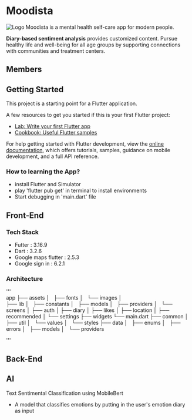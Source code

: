 # Moodista
![Logo]('assets/images/loading_logo.png')
Moodista is a mental health self-care app for modern people.

 **Diary-based sentiment analysis** provides customized content.
Pursue healthy life and well-being for all age groups by supporting connections with communities and treatment centers.

## Members

## Getting Started

This project is a starting point for a Flutter application.

A few resources to get you started if this is your first Flutter project:

- [Lab: Write your first Flutter app](https://docs.flutter.dev/get-started/codelab)
- [Cookbook: Useful Flutter samples](https://docs.flutter.dev/cookbook)

For help getting started with Flutter development, view the
[online documentation](https://docs.flutter.dev/), which offers tutorials,
samples, guidance on mobile development, and a full API reference.

### How to learning the App?
- install Flutter and Simulator
- play 'flutter pub get' in terminal to install environments
- Start debugging in 'main.dart' file

## Front-End
### Tech Stack
- Futter : 3.16.9
- Dart : 3.2.6
- Google maps flutter : 2.5.3
- Google sign in : 6.2.1

### Architecture
'''    
app 
    ├── assets
    │   ├── fonts
    │   └── images
    │       
    ├── lib
    │   ├── constants
    │   ├── models
    │   ├── providers
    │   └── screens
    │       ├── auth
    │       ├── diary
    │       ├── likes
    │       ├── location
    │       ├── recommended 
    │       └── settings
    ├── widgets
    └── main.dart
 ├── common
    │   ├── util
    │   └── values
    │       └── styles
    ├── data
    │   ├── enums
    │   ├── errors
    │   ├── models
    │   └── providers
    
'''


    



## Back-End

## AI

Text Sentimental Classification using MobileBert

- A model that classifies emotions by putting in the user's emotion diary as input
